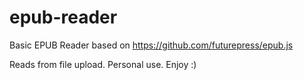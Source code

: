 # epub-reader
Basic EPUB Reader based on https://github.com/futurepress/epub.js

Reads from file upload. Personal use. Enjoy :)
